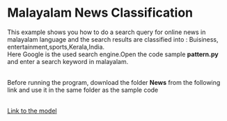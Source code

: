 Malayalam News Classification
=============================

This example shows you how to do a search query for online news in malayalam language and the search results are classified into :
Buisiness, entertainment,sports,Kerala,India.
<br>Here Google is the used search engine.Open the code sample <b>pattern.py</b> and enter a search keyword in malayalam.</br>

<br>Before running the program, download the folder <b>News</b> from the following link and use it in the same folder as the sample code</br>
<br>

[Link to the model](https://drive.google.com/open?id=1HPtrsoL9cX70rZ31lWgmPCjdbZfN_zjG)</br>



